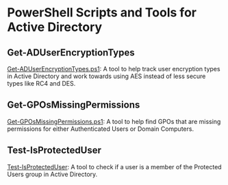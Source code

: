 # PowerShell Scripts and Tools for Active Directory

## Get-ADUserEncryptionTypes

[Get-ADUserEncryptionTypes.ps1](./Get-ADUserEncrytptionTypes.ps1): A tool to help track user encryption types in Active Directory and work towards using AES instead of less secure types like RC4 and DES.

## Get-GPOsMissingPermissions

[Get-GPOsMissingPermissions.ps1](./Get-GPOsMissingPermissions.ps1): A tool to help find GPOs that are missing permissions for either Authenticated Users or Domain Computers.

## Test-IsProtectedUser

[Test-IsProtectedUser](./Test-IsProtectedUser): A tool to check if a user is a member of the Protected Users group in Active Directory.
